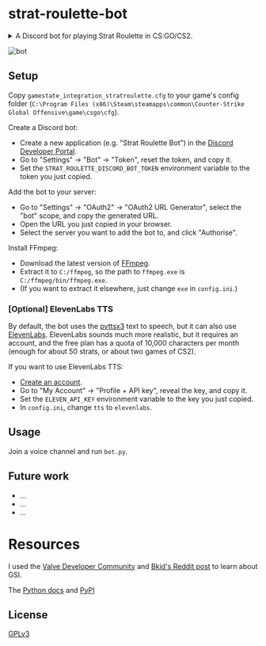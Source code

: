# strat-roulette-bot

<details>
  <summary>A Discord bot for playing Strat Roulette in CS:GO/CS2.</summary>

  ...
</details>

![bot](https://github.com/tiggerdine/strat-roulette-bot/assets/9384949/cfd8c372-b66a-47e4-8734-7dbbf027cfe1)

## Setup

Copy `gamestate_integration_stratroulette.cfg` to your game's config folder (`C:\Program Files (x86)\Steam\steamapps\common\Counter-Strike Global Offensive\game\csgo\cfg`).

Create a Discord bot:
* Create a new application (e.g. "Strat Roulette Bot") in the [Discord Developer Portal](https://discord.com/developers/applications).
* Go to "Settings" -> "Bot" -> "Token", reset the token, and copy it.
* Set the `STRAT_ROULETTE_DISCORD_BOT_TOKEN` environment variable to the token you just copied.

Add the bot to your server:
* Go to "Settings" -> "OAuth2" -> "OAuth2 URL Generator", select the "bot" scope, and copy the generated URL.
* Open the URL you just copied in your browser.
* Select the server you want to add the bot to, and click "Authorise".

Install FFmpeg:
* Download the latest version of [FFmpeg](https://ffmpeg.org/).
* Extract it to `C:/ffmpeg`, so the path to `ffmpeg.exe` is `C:/ffmpeg/bin/ffmpeg.exe`.
* (If you want to extract it elsewhere, just change `exe` in `config.ini`.)

### [Optional] ElevenLabs TTS

By default, the bot uses the [pyttsx3](https://github.com/nateshmbhat/pyttsx3) text to speech, but it can also use [ElevenLabs](https://elevenlabs.io/). ElevenLabs sounds much more realistic, but it requires an account, and the free plan has a quota of 10,000 characters per month (enough for about 50 strats, or about two games of CS2).

If you want to use ElevenLabs TTS:
* [Create an account](https://elevenlabs.io/app/sign-up).
* Go to "My Account" -> "Profile + API key", reveal the key, and copy it.
* Set the `ELEVEN_API_KEY` environment variable to the key you just copied.
* In `config.ini`, change `tts` to `elevenlabs`.

## Usage

Join a voice channel and run `bot.py`.

## Future work

* ...
* ...
* ...

# Resources

I used the [Valve Developer Community](https://developer.valvesoftware.com/wiki/Counter-Strike:_Global_Offensive_Game_State_Integration) and [Bkid's Reddit post](https://www.reddit.com/r/GlobalOffensive/comments/cjhcpy/game_state_integration_a_very_large_and_indepth/) to learn about GSI.

The [Python docs](https://docs.python.org/3/) and [PyPI](https://pypi.org/)

## License

[GPLv3](https://choosealicense.com/licenses/gpl-3.0/)
